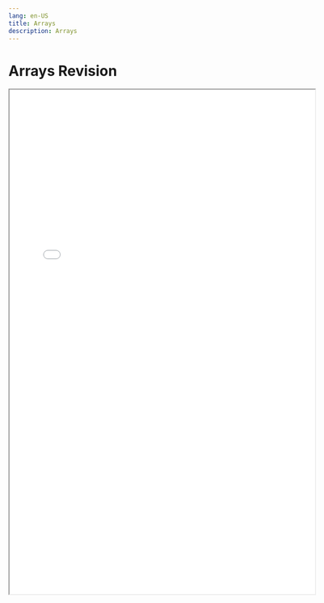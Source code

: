 ```yaml
---
lang: en-US
title: Arrays
description: Arrays
---
```


# Arrays Revision

<iframe src="/pdfs/revision/arrays-revision.pdf" width="120%" height="1000"></iframe>